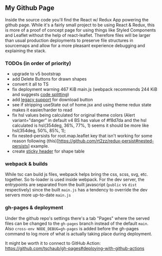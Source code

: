 ## My Github Page

Inside the source code you'll find the React w/ Redux App powering the github page. While it's a fairly small project to be using React & Redux, this is more of a proof of concept page for using things like Styled Components and Leaflet without the help of react-leaflet. Therefore files will be larger than usual production deployments to preserve file structures in sourcemaps and allow for a more pleasant experience debugging and explaining the stack.

### TODOs (in order of priority)

- upgrade to v5 bootstrap
- add Delete Buttons for drawn shapes
- convert it all to TS
- fix deployment warning 467 KiB main.js (webpack recommends 244 KiB and suggests [code splitting](https://webpack.js.org/guides/code-splitting/))
- add [legacy support](https://caniuse.com/download) for download button
- see if stripping useState out of home.jsx and using theme redux state makes it easier/harder to read
- fix hsl values being calculated for original theme colors (Alert variant="danger" in default v4 BS has value of #f8d7da and the hsl calculated is hsl(354deg, 36%, 77%, 1) seems it should be more like hsl(354deg, 50%, 85%, 1);
- fix nested-persists for root.map.leaflet key that isn't working for some reason following (this)[https://github.com/rt2zz/redux-persist#nested-persists] example.
- create [sticky header](https://examples.bootstrap-table.com/#extensions/sticky-header.html) for shape table

### webpack & builds

While tsc can build js files, webpack helps bring the css, scss, svg, etc. together. So ts-loader is used inside webpack. For the dev server, the entrypoints are separated from the built javascript (`public` vs `dist` respectively) since the built `main.js` has a tendency to override the dev servers more up-to-date `main.js`

### gh-pages & deployment

Under the github repo's settings there's a tab "Pages" where the served files can be changed to the `gh-pages` branch instead of the default `main`. Also `cross-env NODE_DEBUG=gh-pages` is added before the gh-pages command to log more of what is actually taking place during deployment.

It might be worth it to connect to GitHub Action: https://github.com/tschaub/gh-pages#deploying-with-github-actions
